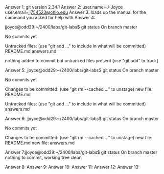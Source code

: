 Answer 1: git version 2.34.1
Answer 2: user.name=J-Joyce   user.email=jj754523@ohio.edu
Answer 3: loads up the manual for the cammand you asked for help with 
Answer 4:

jjoyce@odd29:~/2400/labs/git-labs$ git status
On branch master

No commits yet

Untracked files:
  (use "git add <file>..." to include in what will be committed)
	README.md
	answers.md

nothing added to commit but untracked files present (use "git add" to track)

Answer 5:
jjoyce@odd29:~/2400/labs/git-labs$ git status
On branch master

No commits yet

Changes to be committed:
  (use "git rm --cached <file>..." to unstage)
	new file:   README.md

Untracked files:
  (use "git add <file>..." to include in what will be committed)
	answers.md

Answer 6:
jjoyce@odd29:~/2400/labs/git-labs$ git status
On branch master

No commits yet

Changes to be committed:
  (use "git rm --cached <file>..." to unstage)
	new file:   README.md
	new file:   answers.md

Answer 7:jjoyce@odd29:~/2400/labs/git-labs$ git status
On branch master
nothing to commit, working tree clean

Answer 8:
Answer 9:
Answer 10:
Answer 11:
Answer 12:
Answer 13:
